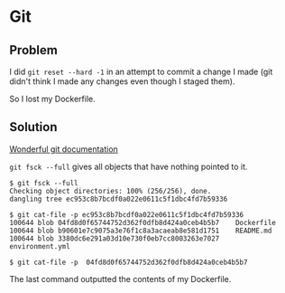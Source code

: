# Git
## Problem
I did `git reset --hard -1` in an attempt to commit a change I made (git
didn't think I made any changes even though I staged them).

So I lost my Dockerfile.

## Solution
[Wonderful git documentation](https://git-scm.com/book/en/v2/Git-Internals-Maintenance-and-Data-Recovery)

`git fsck --full` gives all objects that have nothing pointed to it.

```
$ git fsck --full
Checking object directories: 100% (256/256), done.
dangling tree ec953c8b7bcdf0a022e0611c5f1dbc4fd7b59336

$ git cat-file -p ec953c8b7bcdf0a022e0611c5f1dbc4fd7b59336
100644 blob 04fd8d0f65744752d362f0dfb8d424a0ceb4b5b7    Dockerfile
100644 blob b90601e7c9075a3e76f1c8a3acaeab8e581d1751    README.md
100644 blob 3380dc6e291a03d10e730f0eb7cc8003263e7027    environment.yml

$ git cat-file -p  04fd8d0f65744752d362f0dfb8d424a0ceb4b5b7
```
The last command outputted the contents of my Dockerfile.

